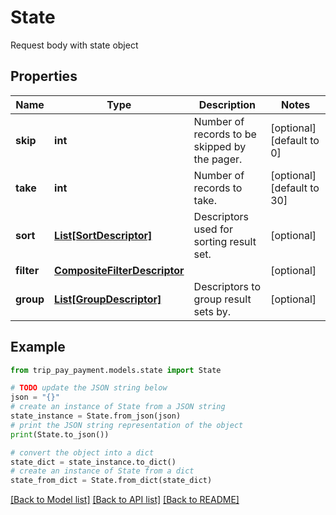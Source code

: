 # State

Request body with state object

## Properties

Name | Type | Description | Notes
------------ | ------------- | ------------- | -------------
**skip** | **int** | Number of records to be skipped by the pager. | [optional] [default to 0]
**take** | **int** | Number of records to take. | [optional] [default to 30]
**sort** | [**List[SortDescriptor]**](SortDescriptor.md) | Descriptors used for sorting result set. | [optional] 
**filter** | [**CompositeFilterDescriptor**](CompositeFilterDescriptor.md) |  | [optional] 
**group** | [**List[GroupDescriptor]**](GroupDescriptor.md) | Descriptors to group result sets by. | [optional] 

## Example

```python
from trip_pay_payment.models.state import State

# TODO update the JSON string below
json = "{}"
# create an instance of State from a JSON string
state_instance = State.from_json(json)
# print the JSON string representation of the object
print(State.to_json())

# convert the object into a dict
state_dict = state_instance.to_dict()
# create an instance of State from a dict
state_from_dict = State.from_dict(state_dict)
```
[[Back to Model list]](../README.md#documentation-for-models) [[Back to API list]](../README.md#documentation-for-api-endpoints) [[Back to README]](../README.md)


